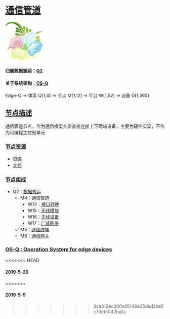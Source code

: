 ﻿# [通信管道](https://github.com/OS-Q/M4)

[![sites](OS-Q/OS-Q.png)](http://www.OS-Q.com)

#### 归属数据搬运：[Q2](https://github.com/OS-Q/Q2)

#### 关于系统架构：[OS-Q](https://github.com/OS-Q/OS-Q)

Edge-Q -> 体系 Q[1,4] -> 节点 M[1,12] -> 平台 W[1,52] -> 设备 D[1,365]
## [节点描述](https://github.com/OS-Q/M4/wiki) 

通信管道节点，作为通信桥梁介质直接连接上下两端设备，主要为硬件实现，不作为可编程主控制单元

### [节点资源](https://github.com/OS-Q/M4) 

- [资源](src/)
- [文档](docs/)

### [节点组成](https://github.com/OS-Q/M4) 

* Q2：[数据搬运](https://github.com/OS-Q/Q2)
    * M4：通信管道
        * W14：[接口转换](https://github.com/OS-Q/W14)
        * W15：[无线模块](https://github.com/OS-Q/W15)
        * W16：[无线设备](https://github.com/OS-Q/W16)
        * W17：[广域网络](https://github.com/OS-Q/W17)
    * M5：[通信终端](https://github.com/OS-Q/M5)
    * M6：[通信网关](https://github.com/OS-Q/M6)

### [OS-Q : Operation System for edge devices](http://www.OS-Q.com/Edge/M4)
<<<<<<< HEAD
####  2019-5-20
=======
####  2019-5-9  
>>>>>>> 3ca312ec300a95146e35dad2be5c70efc042bd1a
